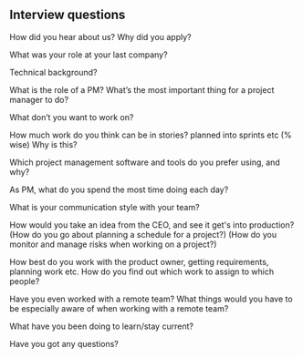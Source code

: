 ## Interview questions

How did you hear about us?
Why did you apply?

What was your role at your last company?

Technical background?

What is the role of a PM?
What’s the most important thing for a project manager to do?

What don’t you want to work on?

How much work do you think can be in stories? planned into sprints etc (% wise)
Why is this?

Which project management software and tools do you prefer using, and why?

As PM, what do you spend the most time doing each day?

What is your communication style with your team?

How would you take an idea from the CEO, and see it get's into production?
(How do you go about planning a schedule for a project?)
(How do you monitor and manage risks when working on a project?)

How best do you work with the product owner, getting requirements, planning work etc.
How do you find out which work to assign to which people?

Have you even worked with a remote team?
What things would you have to be especially aware of when working with a remote team?

What have you been doing to learn/stay current?

Have you got any questions?

